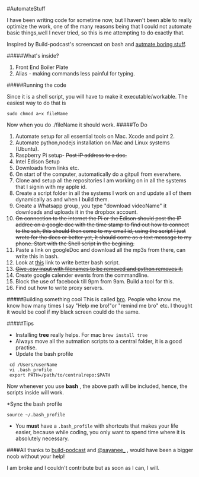 #AutomateStuff

I have been writing code for sometime now, but I haven't been able to really optimize the work, one of the many reasons being that I could not automate basic things,well I never tried, so this is me attempting to do exactly that.

Inspired by Build-podcast's screencast on bash and [autmate boring stuff](https://automatetheboringstuff.com/).

#####What's inside?

1. Front End Boiler Plate
2. Alias - making commands less painful for typing.

#####Running the code

Since it is a shell script, you will have to make it executable/workable. The easiest way to do that is

`sudo chmod a+x fileName`

Now when you do ./fileName it should work.
#####To Do
1. Automate setup for all essential tools on Mac. Xcode and point 2.
2. Automate python,nodejs installation on Mac and Linux systems (Ubuntu).
3. Raspberry Pi setup- <s>Post IP address to a doc.</s>
4. Intel Edison Setup
5. Downloads from links etc.
6. On start of the computer, automatically do a gitpull from everwhere.
7. Clone and setup all the repositories I am working on in all the systems that I signin with my apple id. 
8. Create a script folder in all the systems I work on and update all of them dynamically as and when I build them.
9. Create a Whatsapp group, you type "download videoName" it downloads and uploads it in the dropbox account.
10. <s> On connection to the internet the Pi or the Edison should post the IP addree on a google doc with the time stamp to find out how to connect to the ssh, this should then come to my email id, using the script I just wrote for the docs or better yet, it should come as a text message to my phone. Start with the Shell script in the begining.</s>
11. Paste a link on googleDoc and download all the mp3s from there, can write this in bash.
12. Look at [this](https://github.com/lukapusic/soundcloud-dl/blob/master/install) link to write better bash script.
13. [<s>Give .csv input with filenames to be removed and python removes it.</s>](https://github.com/rishigb/automateStuff/tree/master/removeFiles)
14. Create google calender events from the commandline.
15. Block the use of facebook till 9pm from 9am. Build a tool for this.
16. Find out how to write proxy servers.


#####Building something cool
 This is called [bro](https://github.com/rishigb/bro). People who know me, know how many times I say "Help me bro!"or "remind me bro" etc. I thought it would be cool if my black screen could do the same. 

#####Tips

* Installing **tree** really helps. For mac `brew install tree`
* Always move all the autmation scripts to a central folder, it is a good practise.
* Update the bash profile


```
 cd /Users/userName
 vi .bash_profile
 export PATH=/path/to/centralrepo:$PATH
```

Now whenever you use **bash** , the above path will be included, hence, the scripts inside will work.

*Sync the bash profile

`source ~/.bash_profile`
* You **must** have a `.bash_profile` with shortcuts that makes your life easier, because while coding, you only want to spend time where it is absolutely necessary.

####All thanks to [build-podcast](http://build-podcast.com/) and [@sayanee_](https://twitter.com/sayanee_) , would have been a bigger noob without your help!

I am broke and I couldn't contribute but as soon as I can, I will. 

